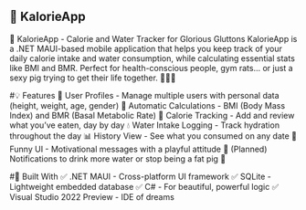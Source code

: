 ## 🐷 KalorieApp

🐽 KalorieApp - Calorie and Water Tracker for Glorious Gluttons
KalorieApp is a .NET MAUI-based mobile application that helps you keep track of your daily calorie intake and water consumption, while calculating essential stats like BMI and BMR.
Perfect for health-conscious people, gym rats... or just a sexy pig trying to get their life together. 🐷💧🔥

#💡 Features
🧠 User Profiles - Manage multiple users with personal data (height, weight, age, gender)
🧮 Automatic Calculations - BMI (Body Mass Index) and BMR (Basal Metabolic Rate)
🍖 Calorie Tracking - Add and review what you’ve eaten, day by day
💧 Water Intake Logging - Track hydration throughout the day
📊 History View - See what you consumed on any date
🐽 Funny UI - Motivational messages with a playful attitude
🔔 (Planned) Notifications to drink more water or stop being a fat pig 🐷

#📱 Built With
✅ .NET MAUI - Cross-platform UI framework
✅ SQLite - Lightweight embedded database
✅ C# - For beautiful, powerful logic
✅ Visual Studio 2022 Preview - IDE of dreams

